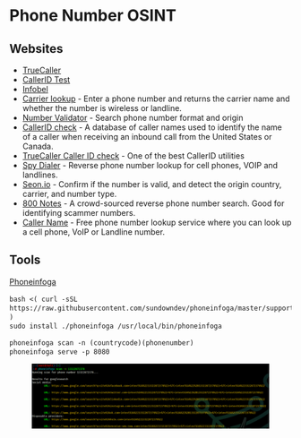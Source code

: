 # Phone Number OSINT

## Websites

* [TrueCaller](https://www.truecaller.com/)
* [CallerID Test](https://calleridtest.com/)
* [Infobel](https://infobel.com/)
* [Carrier lookup](https://freecarrierlookup.com/) - Enter a phone number and returns the carrier name and whether the number is wireless or landline.
* [Number Validator](https://www.twilio.com/lookup) - Search phone number format and origin
* [CallerID check](http://calleridservice.com/) - A database of caller names used to identify the name of a caller when receiving an inbound call from the United States or Canada.
* [TrueCaller Caller ID check](https://www.truecaller.com/) - One of the best CallerID utilities
* [Spy Dialer](https://spydialer.com/default.aspx) - Reverse phone number lookup for cell phones, VOIP and landlines.
* [Seon.io](https://seon.io/intelligence-tool/#phone-analysis-module) - Confirm if the number is valid, and detect the origin country, carrier, and number type.
* [800 Notes](https://800notes.com/) - A crowd-sourced reverse phone number search. Good for identifying scammer numbers.
* [Caller Name](https://callername.com/) - Free phone number lookup service where you can look up a cell phone, VoIP or Landline number.

## Tools

[Phoneinfoga](https://github.com/sundowndev/phoneinfoga)

```
bash <( curl -sSL https://raw.githubusercontent.com/sundowndev/phoneinfoga/master/support/scripts/install )
sudo install ./phoneinfoga /usr/local/bin/phoneinfoga
```

```
phoneinfoga scan -n (countrycode)(phonenumber)
phoneinfoga serve -p 8080
```

<figure><img src="../.gitbook/assets/image (3).png" alt=""><figcaption></figcaption></figure>
